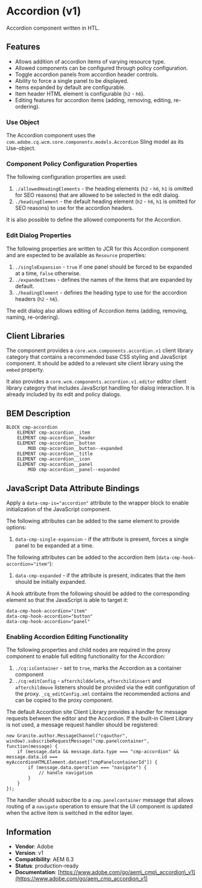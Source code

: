 <!--
Copyright 2019 Adobe Systems Incorporated

Licensed under the Apache License, Version 2.0 (the "License");
you may not use this file except in compliance with the License.
You may obtain a copy of the License at

    http://www.apache.org/licenses/LICENSE-2.0

Unless required by applicable law or agreed to in writing, software
distributed under the License is distributed on an "AS IS" BASIS,
WITHOUT WARRANTIES OR CONDITIONS OF ANY KIND, either express or implied.
See the License for the specific language governing permissions and
limitations under the License.
-->
Accordion (v1)
====
Accordion component written in HTL.

## Features

* Allows addition of accordion items of varying resource type.
* Allowed components can be configured through policy configuration.
* Toggle accordion panels from accordion header controls.
* Ability to force a single panel to be displayed.
* Items expanded by default are configurable.
* Item header HTML element is configurable (`h2` - `h6`).
* Editing features for accordion items (adding, removing, editing, re-ordering).

### Use Object
The Accordion component uses the `com.adobe.cq.wcm.core.components.models.Accordion` Sling model as its Use-object.

### Component Policy Configuration Properties
The following configuration properties are used:

1. `./allowedHeadingElements` - the heading elements (`h2` - `h6`, `h1` is omitted for SEO reasons) that are allowed to be selected in the edit dialog.
2. `./headingElement` - the default heading element (`h2` - `h6`, `h1` is omitted for SEO reasons) to use for the accordion headers.

It is also possible to define the allowed components for the Accordion.

### Edit Dialog Properties
The following properties are written to JCR for this Accordion component and are expected to be available as `Resource` properties:

1. `./singleExpansion` - `true` if one panel should be forced to be expanded at a time, `false` otherwise.
1. `./expandedItems` - defines the names of the items that are expanded by default.
2. `./headingElement` - defines the heading type to use for the accordion headers (`h2` - `h6`).

The edit dialog also allows editing of Accordion items (adding, removing, naming, re-ordering).

## Client Libraries
The component provides a `core.wcm.components.accordion.v1` client library category that contains a recommended base
CSS styling and JavaScript component. It should be added to a relevant site client library using the `embed` property.

It also provides a `core.wcm.components.accordion.v1.editor` editor client library category that includes JavaScript
handling for dialog interaction. It is already included by its edit and policy dialogs.

## BEM Description
```
BLOCK cmp-accordion
    ELEMENT cmp-accordion__item
    ELEMENT cmp-accordion__header
    ELEMENT cmp-accordion__button
        MOD cmp-accordion__button--expanded
    ELEMENT cmp-accordion__title
    ELEMENT cmp-accordion__icon
    ELEMENT cmp-accordion__panel
        MOD cmp-accordion__panel--expanded
```

## JavaScript Data Attribute Bindings
Apply a `data-cmp-is="accordion"` attribute to the wrapper block to enable initialization of the JavaScript component.

The following attributes can be added to the same element to provide options:

1. `data-cmp-single-expansion` - if the attribute is present, forces a single panel to be expanded at a time.

The following attributes can be added to the accordion item (`data-cmp-hook-accordion="item"`):

1. `data-cmp-expanded` - if the attribute is present, indicates that the item should be initially expanded.

A hook attribute from the following should be added to the corresponding element so that the JavaScript is able to target it:

```
data-cmp-hook-accordion="item"
data-cmp-hook-accordion="button"
data-cmp-hook-accordion="panel"
```

### Enabling Accordion Editing Functionality
The following properties and child nodes are required in the proxy component to enable full editing functionality for the Accordion:

1. `./cq:isContainer` - set to `true`, marks the Accordion as a container component
2. `./cq:editConfig` - `afterchilddelete`, `afterchildinsert` and `afterchildmove` listeners should be provided via
the edit configuration of the proxy. `_cq_editConfig.xml` contains the recommended actions and can be copied to the proxy component.

The default Accordion site Client Library provides a handler for message requests between the editor and the Accordion.
If the built-in Client Library is not used, a message request handler should be registered:
```
new Granite.author.MessageChannel("cqauthor", window).subscribeRequestMessage("cmp.panelcontainer", function(message) {
    if (message.data && message.data.type === "cmp-accordion" && message.data.id === myAccordionHTMLElement.dataset["cmpPanelcontainerId"]) {
        if (message.data.operation === "navigate") {
            // handle navigation
        }
    }
});
```

The handler should subscribe to a `cmp.panelcontainer` message that allows routing of a `navigate` operation to ensure
that the UI component is updated when the active item is switched in the editor layer.

## Information
* **Vendor**: Adobe
* **Version**: v1
* **Compatibility**: AEM 6.3
* **Status**: production-ready
* **Documentation**: [https://www.adobe.com/go/aem\_cmp\_accordion\_v1](https://www.adobe.com/go/aem_cmp_accordion_v1)
